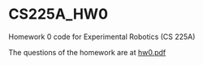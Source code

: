 # CS225A_HW0
 Homework 0 code for Experimental Robotics (CS 225A)

 The questions of the homework are at [hw0.pdf](https://github.com/abhyudit309/CS225A_HW0/blob/main/hw0.pdf)
